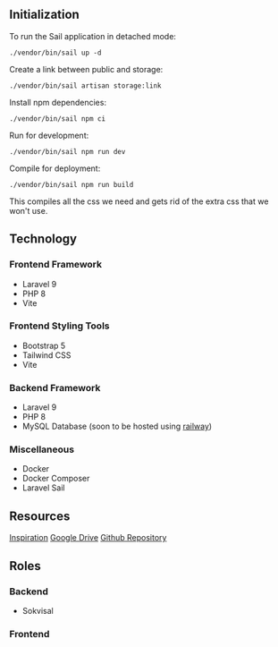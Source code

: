 ## Initialization

To run the Sail application in detached mode:
```
./vendor/bin/sail up -d
```

Create a link between public and storage:
```
./vendor/bin/sail artisan storage:link
```

Install npm dependencies:
```
./vendor/bin/sail npm ci
```

Run for development:
```
./vendor/bin/sail npm run dev
```

Compile for deployment:
```
./vendor/bin/sail npm run build
```
This compiles all the css we need and gets rid of the extra css that we won't use.

## Technology

### Frontend Framework

- Laravel 9
- PHP 8
- Vite

### Frontend Styling Tools

- Bootstrap 5
- Tailwind CSS
- Vite

### Backend Framework

- Laravel 9
- PHP 8
- MySQL Database (soon to be hosted using [railway](https://railway.app))

### Miscellaneous

- Docker
- Docker Composer
- Laravel Sail

## Resources

[Inspiration](https://www.opentable.com/)
[Google Drive](https://drive.google.com/drive/folders/1CbFcbP1Hz0zvRlunYu30wi7OE9awHrBU?usp=sharing)
[Github Repository](https://github.com/SokvisalMong/bookingSecando)

## Roles

### Backend

- Sokvisal

### Frontend